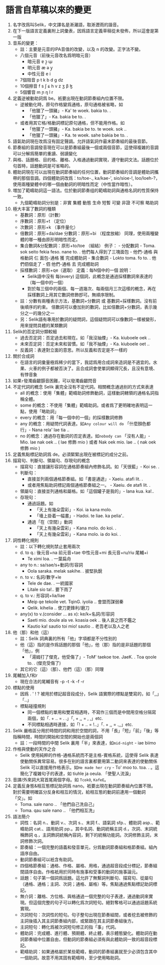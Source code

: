 # 語言自草稿以來的變更

1. 名字改爲叫Selik，中文譯名是淅灕語，取淅瀝雨的諧音。
2. 在下一版語言定義裏附上詞彙表，因爲語言定義草稿從未發佈，所以這會是第一版
3. 音系的變更：
    * 註：主要是元音的IPA音值的改變，以及 n 的改變。正字法不變。
    - 八個元音（前後元音改名爲明暗元音）
      - 暗元音 ɐ ɔ̝̜ ɯ̹ 
      - 明元音 æ ə y̜ 
      - 中性元音 e i  
    - 7個阻音 p t k b d ɡ dz 
    - 10個擦音 f s ʃ ɕ h v z ʒ β ɮ 
    - 5個響音 m ɲ ŋ l r
4. 定義逆被動助詞爲 be。衹要出現在動詞節奏組內位置不限。
    - 逆被動化時，原句作格變爲通格，原句通格被省略，如
        - 「他獵了一頭豬」- Ka' te woek. bakia to. .
        - 「他獵了」- Ka. bakia be to. .
    - 或者用其它格/格動詞標記原句通格，但不能用作格。如
        - 「他獵了一頭豬」- Ka. bakia be to. te woek. sok .. 
        - 「他獵了一頭豬」- Ka. te woek. sahe bakia be to. .
5. 語氣助詞現在改爲沒有固定聲調。允許語氣詞作最末節奏組的最後音節。
6. 節奏組的音調發音現在可以是節奏組最後一個或兩個音節，這使得複雑的音調可以分解爲簡單的重讀、弱讀變化
7. 與格、話題格、目的格、離格、入格通過動詞實現，遵守動詞文法。話題位於句首時，話題動詞是可省略的。
8. 體助詞現在可以出現在動詞節奏組的任何位置，動詞節奏組的音調是體助詞攜帶的那個音調。四個體助詞改爲：to/toe-., ka/kae-', sio/sioe-!, loo/loeh-?，使用兩種變體中的哪一個由動詞的明暗性而定（中性當作暗性）。
9.  増加了範疇助詞這一語法。位於動詞節奏组的範疇助詞與通格名詞的性質保持一致。
    * 九個範疇助詞分别是：非實 集體 動態 生命 短暫 可變 非證 不可察 略助詞
10. 極大丰富了數詞的種類
    - 基數詞：原形（計數）
    - 序數詞：原形+t （定位）
    - 次數詞：原形+k （事件量化）
    - 倍數詞：原形+da/dae
      分數詞：原形+bi （程度放縮）
        同理，使用兩種變體的哪一種由原形明暗性而定。
    - 集合數詞&分配數詞：原形+to/toe （組結）
        例子： 
          - 分配數詞
            - Toma. sok seito fekia feso. nane to. . 
                  他們每人得到了三塊面包
            - 他們-通格 與格動詞 仨 面包-通格 獲 完成體助詞
          - 集合數詞
            - Lokto toma. fo to. .
                  他們伵個走了
            - 伵 他們-通格 去 完成體助詞
    - 採樣數詞：原形+qe（選取）
        定義：每N個中的一個
        說明：
        - Selik語中沒有 每(every) 這個詞，此槪念是通過採樣數詞來表達的（每一個中的一個）
        - 對於每三個中的兩個、每一週幾次、每兩個月三次這樣的槪念，再在採樣數詞上用其它數詞修飾卽可。無順序限制。
    * 註：分數有兩種表示方法，基數詞+分數詞 或 基數詞+採樣數詞。沒有前後順序的約束。
        倍數詞可以疊加别的數詞，比如倍數詞+分數詞，表示幾分之一的幾分之一
    * 另：Selik語有專用於數詞的疑問詞，這個疑問詞可以像數詞一樣被變形，用來提問具體的某類數詞
11. Selik的否定詞分類較細
    - 過去否定詞：否定過去和現在。如「我沒抽煙」- Ka. kiuboele oek ..
    - 未來否定詞：否定未來和習慣。如「我不抽煙」- Ka. kiuboele oet ..
    - 反義詞：表達對立面的意思。所以反義和否定是不一樣的
12. 關於合成詞
    - 在語言的詞彙量極爲稀少的當下，我認爲用合成詞來造詞是不適宜的。水果、火車的例子都被否決了。且合成詞會使單詞顯得冗長，且沒有意境、有悖音象
13. 如果`r`發濁齒齦顫音困難，可以發濁齒齦閃音
14. 不定代詞的槪念
    Selik 裏完全沒有不定代詞。相關槪念通過别的方式來表達
    - all 的槪念：使用「集體」範疇助詞修飾動詞，這樣動詞轄領的通格名詞指稱全體。
    - some 的槪念：不使用「集體」範疇助詞。或者爲了更明確地表明這一點，使用「略助詞」
    - every 的槪念：用「每一個中的一個」的採樣數詞修飾
    - any 的槪念：用疑問代詞表達。如`Any colour will do` 「什麼顏色都行」- Nana rela' lae tia  ..  
    - no 的槪念：通過存在動詞的否定表達。如`nobody can` 「沒有人能」- Mio. lae nak oek .. ( lae 修飾 mio ) 或者 Nak oek mio. lae .. ( nak oek 修飾 mio )
15. 定義焦點標記助詞爲 de。必須緊緊出現在被標記的成分之前。
16. 描寫句、判斷句、領屬句、存現句的槪念
    - 描寫句：直接讓形容詞在通格節奏組內修飾名詞。如「天很藍」- Koi se. .
    - 判斷句：
        - 直接並列兩個通格節奏組。如「書是通途」- Xaeiu. atafi lit. .
        - 或者用焦點助詞標記兩個通格節奏組之一。 - Xaeiu. de atafi lit. .
    - 領屬句：直接並列通格和屬格。如「這個罐子是我的」- Iana kua. ka!..
    - 存現句：
        - 通過話題。如
          - 「天上有幾朵雲彩」- Koi. ia kana molo.
          - 「墻上掛着一幅畫」- Hadoi. te liae. ka pelia'..
        - 通過「在（空間）」動詞
          - 「天上有幾朵雲彩」- Kana molo. do koi. .
          - 「天上有幾朵雲彩」- Kana molo. ia do koi. .
17. 詞性轉化規則
    * 註：以下轉化規則禁止套用兩次
    - d. to q.: 後元音+na 前元音+tae 中性元音+mi 長元音+ru/riu 尾輔+i
      * Te ximi loa. .  一葉扁舟  
    - any to n.: sa/sae/s+動詞/形容詞
      * Oola saraka. melak sakihe. .  披堅执銳
    - n. to v.: 名詞/數字+le
      * Tele de dae. . 一統國家
      * Litale sio ta!.. 要下雨了
    - q. to v.: 形容詞+lia/liae
      * Meip qe tekoile vet. TqinG. iyolia ..  會盟而謀弱秦
      * Qelik. kihelia .. 使刀更鋒利/磨刀
    - any(x) to v.(consider ... as x): ke/k+名詞/形容詞
      * Saeti mio. doule ala ve. koasia oek ..  後人哀之而不鑑之
      * Kautio ka! sautio toi mio! sautio ..  老吾老以及人之老
18. 他（那）和他（這）
    * 註：Selik 詞典裏的所有「他」字項都是不分性别的
    - 他（這）指的是作爲話題的那個「他」，他（那）指的是非話題的那個「他」，例
      - 「湯姆打了傑克，他受傷了」- ToM' taekoe toe. JaeK. . Toa qoole to. . (傑克受傷了)
    - 其它的它（這）（那）、他們（這）（那）同理
19. 尾輔加入f和r
    * 現在合法的尾輔音有 -p -t -k -f -r
20. 標點的使用
    * 因爲 . ' ! ? 被用於標記超音段成分，Selik 語實際的標點是雙寫的，如「,,」「..」
    * 標點碰撞規則
      -  同一個標點的單用和雙寫相遇時，不寫作三個而是中間用空格分隔寫兩個，如「. + .. = . .」「, + ,, = , ,」etc.
      -  不同標點相遇時連接，如「! + .. = !..」「. + ,, = .,,」etc.
21. Selik 嚴格區分用於時間的詞和用於空間的詞，不用「長」「短」「前」「後」等指稱時間，時間的開始和空間的開始也是兩個詞
    * 註：一段時間的中間 Selik 裏用「半」來表達，如`mid-night` - iae biimo
22. 作格與使動的天作之合
    * Selik 使用純粹的作格-通格系統而不是主格-賓格系統，這使得 Selik 表達使動關係異常容易。很多在别的語言裏都要用第二動詞來表達的使動關係 Selik 可以直接用作格表示。如`He made her cry` - To' moo to. toa. . 。這簡化了複雑句子的表達，如 tiuhle ja oeula. 「使聖人流淚」
23. 音譯/外來詞大寫首尾兩個字母。如 `TcokO`, `KafeE`。
24. 定義反身態&相互態標記助詞爲 nano。衹要出現在動詞節奏組內位置不限。
    對於需要明確區分反身和相互的情況，給相互態的動詞前連用一個動詞「交」。如
    * Toma. sale nano ..  「他們自己洗自己」
    * Toma. qau sale nano ..  「他們相互洗」
25. 語法簡介
    - 詞性：名詞 n.、動詞 v.、次詞 s.、末詞 f.、語氣詞 sfp.、體助詞 asp.、範疇助詞 cat.、語用助詞 pp.。其中名詞、動詞統稱主詞 d.，次詞、末詞統稱飾詞 q.，主詞飾詞統稱內容詞，剩下的統稱功能詞。次詞修飾主詞，末詞修飾次詞。
    - 節奏組：一個完整的語義和發音單元，分爲動詞節奏組和格節奏組。組內語序自由。
    - 動詞節奏組可以衹含有助詞。
    - 四個格節奏組：通格、作格、屬格、用格，通過超音段成分標記，節奏組間語序自由。作格衹用於同時有施事和受事的動詞的施事論元。
    - 話題：句子第一個詞爲話題。這允許了無繫詞判斷句、描寫句、從屬句（通格、通格；主詞、次詞；通格、屬格）等。焦點通過焦點標記助詞標記。
    - 無介詞：離格、方位格、與格通過一個完整的句子表達，通過動詞來實現。但這個完整的句子可以轉化爲次詞短句。絕對奪格可以通過話題系統實現。
    - 次詞短句：次詞性的短句。句子整句出現在節奏組間，或者挖去被修飾的主詞後插入其主詞節奏組内部，或緊跟在其主詞節奏組後方。
    - 主詞短句：轉化爲被次詞短句修正的指「事」代詞。
    - 體助詞：完成體、進行體、預期體、終止體，表示體態變化。體助詞在動詞節奏組中位置自由，但動詞的節奏組必須有與此體助詞一致的超音段標記。
    - 範疇助詞：如果通格屬於某些範疇，動詞的節奏組裏就至少必須包含其中一個助詞。故意不用其固有範疇時，至少使用略助詞。